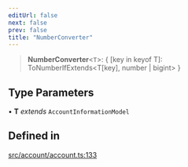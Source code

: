 ```yaml
---
editUrl: false
next: false
prev: false
title: "NumberConverter"
---
```


> **NumberConverter**\<`T`\>: \{ \[key in keyof T\]: ToNumberIfExtends\<T\[key\], number \| bigint\> \}

## Type Parameters

• **T** *extends* `AccountInformationModel`

## Defined in

[src/account/account.ts:133](https://github.com/algorandfoundation/algokit-utils-ts/blob/87156fe9637eca52c0bc9e840c5804088cb40974/src/account/account.ts#L133)
